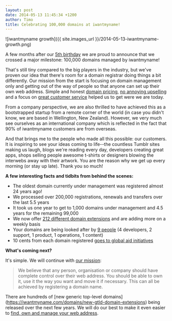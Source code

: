 ```yaml
---
layout: post
date: 2014-05-13 11:45:34 +1200
author: Timo
title: Celebrating 100,000 domains at iwantmyname!
---
```


<!-- excerpt -->

![iwantmyname growth]({{ site.images_url }}/2014-05-13-iwantmyname-growth.png)

A few months after our [5th birthday](https://iwantmyname.com/blog/2013/12/for-our-birthday-were-giving-back-and-you-should-too.html) we are proud to announce that we crossed a major milestone: 100,000 domains managed by iwantmyname!

That's still tiny compared to the big players in the industry, but we've proven our idea that there's room for a domain registrar doing things a bit differently. Our mission from the start is focusing on domain management only and getting out of the way of people so that anyone can set up their own web address. Simple and honest [domain pricing](https://iwantmyname.com/blog/2013/11/no-upselling-tactics-to-be-found-here.html), [no annoying upselling](https://iwantmyname.com/blog/2013/11/no-upselling-tactics-to-be-found-here.html) and a focus on [great customer service](http://public.nicereply.com/iwantmyname) helped us to get were we are today.

<!-- /excerpt -->

From a company perspective, we are also thrilled to have achieved this as a bootstrapped startup from a remote corner of the world (in case you didn't know, we are based in Wellington, New Zealand). However, we very much see ourselves as an international company which is reflected in the fact that 90% of iwantmyname customers are from overseas.

And that brings me to the people who made all this possible: our customers. It is inspiring to see your ideas coming to life--the countless Tumblr sites making us laugh, blogs we're reading every day, developers creating great apps, shops selling people awesome t-shirts or designers blowing the interwebs away with their artwork. You are the reason why we get up every morning (or stay up late). Thank you so much!

**A few interesting facts and tidbits from behind the scenes:**

- The oldest domain currently under management was registered almost 24 years ago!
- We processed over 200,000 registrations, renewals and transfers over the last 5.5 years
- It took us one year to get to 1,000 domains under management and 4.5 years for the remaining 99,000
- We now offer [212 different domain extensions](https://iwantmyname.com/domains/domain-name-registration-list-of-extensions) and are adding more on a weekly basis
- Your domains are being looked after by [9 people](https://iwantmyname.com/about) (4 developers, 2 support, 1 product, 1 operations, 1 content)
- 10 cents from each domain registered [goes to global aid initiatives](https://iwantmyname.com/blog/2013/12/for-our-birthday-were-giving-back-and-you-should-too.html)

**What's coming next?**

It's simple. We will continue with [our mission](https://iwantmyname.com/about):

> We believe that any person, organisation or company should have complete control over their web address. You should be able to own it, use it the way you want and move it if necessary. This can all be achieved by registering a domain name. 

There are hundreds of [new generic top-level domains] (https://iwantmyname.com/domains/new-gtld-domain-extensions) being released over the next few years. We will do our best to make it even easier to [find, own and manage your web address](https://iwantmyname.com).